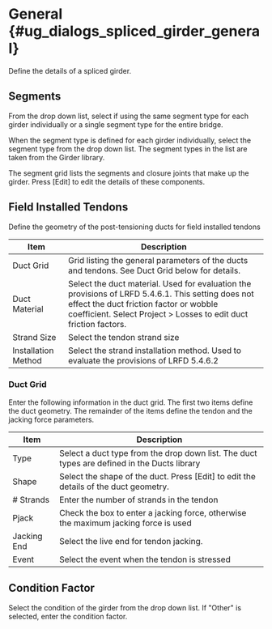 General {#ug_dialogs_spliced_girder_general}
==============================================
Define the details of a spliced girder.

Segments
----------
From the drop down list, select if using the same segment type for each girder individually or a single segment type for the entire bridge.

When the segment type is defined for each girder individually, select the segment type from the drop down list. The segment types in the list are taken from the Girder library.

The segment grid lists the segments and closure joints that make up the girder. Press [Edit] to edit the details of these components.


Field Installed Tendons
--------------
Define the geometry of the post-tensioning ducts for field installed tendons

Item | Description
-----|-------------
Duct Grid | Grid listing the general parameters of the ducts and tendons. See Duct Grid below for details.
Duct Material | Select the duct material. Used for evaluation the provisions of LRFD 5.4.6.1. This setting does not effect the duct friction factor or wobble coefficient. Select Project > Losses to edit duct friction factors.
Strand Size | Select the tendon strand size
Installation Method | Select the strand installation method. Used to evaluate the provisions of LRFD 5.4.6.2

### Duct Grid ###
Enter the following information in the duct grid. The first two items define the duct geometry. The remainder of the items define the tendon and the jacking force parameters.

Item | Description
-----|--------------
Type | Select a duct type from the drop down list. The duct types are defined in the Ducts library
Shape | Select the shape of the duct. Press [Edit] to edit the details of the duct geometry.
# Strands | Enter the number of strands in the tendon
Pjack | Check the box to enter a jacking force, otherwise the maximum jacking force is used
Jacking End | Select the live end for tendon jacking.
Event | Select the event when the tendon is stressed

Condition Factor
-----------------
Select the condition of the girder from the drop down list. If "Other" is selected, enter the condition factor. 